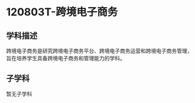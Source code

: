 # 120803T-跨境电子商务

## 学科描述
跨境电子商务是研究跨境电子商务平台、跨境电子商务运营和跨境电子商务管理，旨在培养学生具备跨境电子商务和管理能力的学科。

## 子学科

暂无子学科
